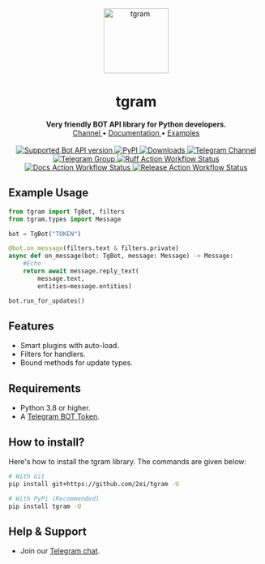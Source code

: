 <div align="center">
    <a href="https://github.com/2ei/tgram">
        <img src="https://github.com/user-attachments/assets/ad99412f-8d69-446c-bedf-5b7663f69727" alt="tgram" width="128">
    </a>
    <h1>tgram</h1>
    <b>Very friendly BOT API library for Python developers.</b>
    </br>
    <a href="https://t.me/tgbot_channel">
        Channel
    </a>
    •
    <a href="https://2ei.github.io/tgram/">
        Documentation
    </a>
    •
    <a href="https://github.com/2ei/tgram/tree/main/examples">
        Examples
    </a>
</div>

<br>

<div align="center">
  <a href="https://core.telegram.org/bots/api-changelog#august-14-2024">
    <img src="https://img.shields.io/badge/Bot%20API-7.9-blue?logo=telegram" alt="Supported Bot API version">
  </a>
  <a href="https://pypi.org/project/tgram/">
    <img src="https://img.shields.io/pypi/v/tgram.svg?logo=python&logoColor=%23959DA5&label=pypi&labelColor=%23282f37" alt="PyPI">
  </a>
  <a href="https://pepy.tech/project/tgram">
    <img src="https://static.pepy.tech/badge/tgram" alt="Downloads">
  </a>

  <a href="https://t.me/tgbot_channel">
    <img src="https://img.shields.io/badge/Telegram-Channel-blue.svg?logo=telegram" alt="Telegram Channel">
  </a>
  <a href="https://t.me/tgbot_chat">
    <img src="https://img.shields.io/badge/Telegram-Group-blue.svg?logo=telegram" alt="Telegram Group">
  </a>
  <a href="https://github.com/2ei/tgram/actions/workflows/ruff.yml">
    <img src="https://img.shields.io/github/actions/workflow/status/2ei/tgram/ruff.yml?style=flat&label=Ruff" alt="Ruff Action Workflow Status">
  </a>
  <a href="https://github.com/2ei/tgram/actions/workflows/build-docs.yml">
    <img src="https://img.shields.io/github/actions/workflow/status/2ei/tgram/build-docs.yml?style=flat&label=Docs" alt="Docs Action Workflow Status">
  </a>
  <a href="https://github.com/2ei/tgram/actions/workflows/release.yml">
    <img src="https://img.shields.io/github/actions/workflow/status/2ei/tgram/release.yml?style=flat&label=Release" alt="Release Action Workflow Status">
  </a>
</div>

## Example Usage
```python
from tgram import TgBot, filters
from tgram.types import Message

bot = TgBot("TOKEN")

@bot.on_message(filters.text & filters.private)
async def on_message(bot: TgBot, message: Message) -> Message:
    #Echo
    return await message.reply_text(
        message.text,
        entities=message.entities)

bot.run_for_updates()
```

## Features
- Smart plugins with auto-load.
- Filters for handlers.
- Bound methods for update types.

## Requirements
- Python 3.8 or higher.
- A [Telegram BOT Token](https://core.telegram.org/bots/tutorial#obtain-your-bot-token).

## How to install?
Here's how to install the tgram library. The commands are given below:

``` bash
# With Git
pip install git+https://github.com/2ei/tgram -U

# With PyPi (Recommended)
pip install tgram -U
```

## Help & Support

- Join our [Telegram chat](https://t.me/tgbot_chat).
